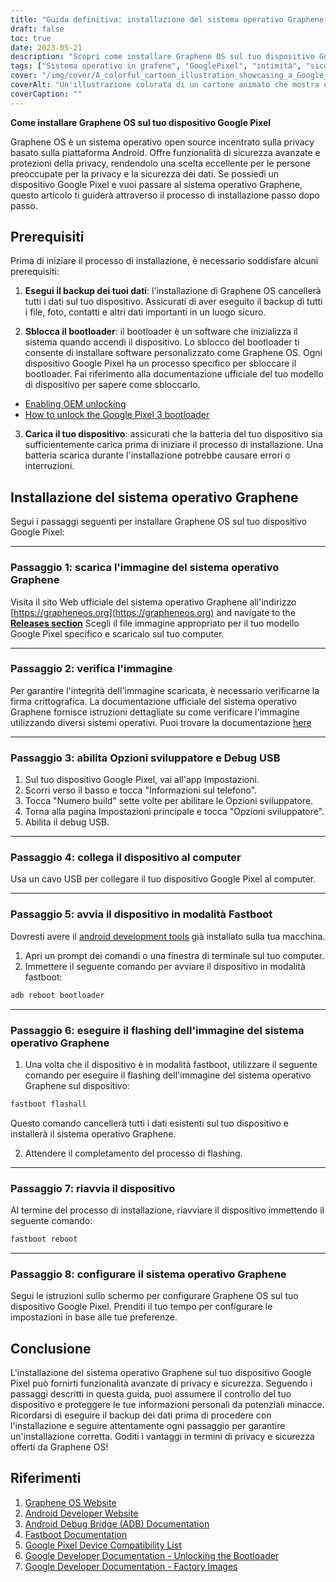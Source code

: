 ```yaml
---
title: "Guida definitiva: installazione del sistema operativo Graphene sul tuo dispositivo Google Pixel"
draft: false
toc: true
date: 2023-05-21
description: "Scopri come installare Graphene OS sul tuo dispositivo Google Pixel per una maggiore privacy e sicurezza."
tags: ["Sistema operativo in grafene", "GooglePixel", "intimità", "sicurezza", "Androide", "dispositivi mobili", "sistema operativo", "guida d'installazione", "ROM personalizzata", "incentrato sulla privacy", "protezione dati", "sistema operativo sicuro", "open-source", "sicurezza del dispositivo", "caratteristiche di riservatezza", "dati personali", "privacy mobile", "privacy dei dati", "personalizzazione del dispositivo", "tecnologia", "Installazione dei pixel", "sistema operativo incentrato sulla privacy", "Installazione del sistema operativo Graphene", "sicurezza mobile", "riservatezza e sicurezza", "Personalizzazione del dispositivo Pixel", "miglioramenti della privacy", "guida alla protezione dei dati", "sistema operativo sicuro", "Funzionalità di privacy dei pixel", "privacy dei dati mobili"]
cover: "/img/cover/A_colorful_cartoon_illustration_showcasing_a_Google_Pixel.png"
coverAlt: "Un'illustrazione colorata di un cartone animato che mostra un dispositivo Google Pixel con uno scudo che simboleggia le funzioni avanzate per la privacy e la sicurezza."
coverCaption: ""
---
```


**Come installare Graphene OS sul tuo dispositivo Google Pixel**

Graphene OS è un sistema operativo open source incentrato sulla privacy basato sulla piattaforma Android. Offre funzionalità di sicurezza avanzate e protezioni della privacy, rendendolo una scelta eccellente per le persone preoccupate per la privacy e la sicurezza dei dati. Se possiedi un dispositivo Google Pixel e vuoi passare al sistema operativo Graphene, questo articolo ti guiderà attraverso il processo di installazione passo dopo passo.

## Prerequisiti

Prima di iniziare il processo di installazione, è necessario soddisfare alcuni prerequisiti:

1. **Esegui il backup dei tuoi dati**: l'installazione di Graphene OS cancellerà tutti i dati sul tuo dispositivo. Assicurati di aver eseguito il backup di tutti i file, foto, contatti e altri dati importanti in un luogo sicuro.

2. **Sblocca il bootloader**: il bootloader è un software che inizializza il sistema quando accendi il dispositivo. Lo sblocco del bootloader ti consente di installare software personalizzato come Graphene OS. Ogni dispositivo Google Pixel ha un processo specifico per sbloccare il bootloader. Fai riferimento alla documentazione ufficiale del tuo modello di dispositivo per sapere come sbloccarlo.

- [Enabling OEM unlocking](https://grapheneos.org/install/cli#enabling-oem-unlocking)
- [How to unlock the Google Pixel 3 bootloader](https://www.androidauthority.com/unlock-pixel-3-bootloader-915961/)

3. **Carica il tuo dispositivo**: assicurati che la batteria del tuo dispositivo sia sufficientemente carica prima di iniziare il processo di installazione. Una batteria scarica durante l'installazione potrebbe causare errori o interruzioni.

## Installazione del sistema operativo Graphene

Segui i passaggi seguenti per installare Graphene OS sul tuo dispositivo Google Pixel:

______

### Passaggio 1: scarica l'immagine del sistema operativo Graphene

Visita il sito Web ufficiale del sistema operativo Graphene all'indirizzo [https://grapheneos.org](https://grapheneos.org) and navigate to the [**Releases section**](https://grapheneos.org/releases) Scegli il file immagine appropriato per il tuo modello Google Pixel specifico e scaricalo sul tuo computer.

______

### Passaggio 2: verifica l'immagine

Per garantire l'integrità dell'immagine scaricata, è necessario verificarne la firma crittografica. La documentazione ufficiale del sistema operativo Graphene fornisce istruzioni dettagliate su come verificare l'immagine utilizzando diversi sistemi operativi. Puoi trovare la documentazione [here](https://grapheneos.org/usage#verify-grapheneos-image)

______

### Passaggio 3: abilita Opzioni sviluppatore e Debug USB

1. Sul tuo dispositivo Google Pixel, vai all'app Impostazioni.
2. Scorri verso il basso e tocca "Informazioni sul telefono".
3. Tocca "Numero build" sette volte per abilitare le Opzioni sviluppatore.
4. Torna alla pagina Impostazioni principale e tocca "Opzioni sviluppatore".
5. Abilita il debug USB.

______

### Passaggio 4: collega il dispositivo al computer

Usa un cavo USB per collegare il tuo dispositivo Google Pixel al computer.

______

### Passaggio 5: avvia il dispositivo in modalità Fastboot

Dovresti avere il [android development tools](https://www.xda-developers.com/install-adb-windows-macos-linux/) già installato sulla tua macchina.

1. Apri un prompt dei comandi o una finestra di terminale sul tuo computer.
2. Immettere il seguente comando per avviare il dispositivo in modalità fastboot:

```bash
adb reboot bootloader
```

______

### Passaggio 6: eseguire il flashing dell'immagine del sistema operativo Graphene

1. Una volta che il dispositivo è in modalità fastboot, utilizzare il seguente comando per eseguire il flashing dell'immagine del sistema operativo Graphene sul dispositivo:

```bash
fastboot flashall
```

Questo comando cancellerà tutti i dati esistenti sul tuo dispositivo e installerà il sistema operativo Graphene.

2. Attendere il completamento del processo di flashing.

______

### Passaggio 7: riavvia il dispositivo

Al termine del processo di installazione, riavviare il dispositivo immettendo il seguente comando:

```bash
fastboot reboot
```

______

### Passaggio 8: configurare il sistema operativo Graphene

Segui le istruzioni sullo schermo per configurare Graphene OS sul tuo dispositivo Google Pixel. Prenditi il tuo tempo per configurare le impostazioni in base alle tue preferenze.

## Conclusione

L'installazione del sistema operativo Graphene sul tuo dispositivo Google Pixel può fornirti funzionalità avanzate di privacy e sicurezza. Seguendo i passaggi descritti in questa guida, puoi assumere il controllo del tuo dispositivo e proteggere le tue informazioni personali da potenziali minacce. Ricordarsi di eseguire il backup dei dati prima di procedere con l'installazione e seguire attentamente ogni passaggio per garantire un'installazione corretta. Goditi i vantaggi in termini di privacy e sicurezza offerti da Graphene OS!

## Riferimenti

1. [Graphene OS Website](https://grapheneos.org/)
2. [Android Developer Website](https://developer.android.com/)
3. [Android Debug Bridge (ADB) Documentation](https://developer.android.com/studio/command-line/adb)
4. [Fastboot Documentation](https://developer.android.com/studio/releases/platform-tools#fastboot)
5. [Google Pixel Device Compatibility List](https://grapheneos.org/#devices)
6. [Google Developer Documentation - Unlocking the Bootloader](https://source.android.com/setup/build/running#unlocking-the-bootloader)
7. [Google Developer Documentation - Factory Images](https://developers.google.com/android/images)
